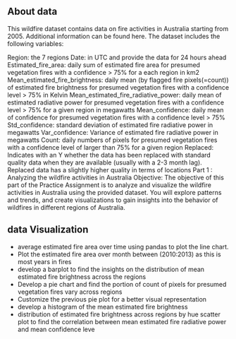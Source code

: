 ## About data
This wildfire dataset contains data on fire activities in Australia starting from 2005. Additional information can be found here.
The dataset includes the following variables:

Region: the 7 regions
Date: in UTC and provide the data for 24 hours ahead
Estimated_fire_area: daily sum of estimated fire area for presumed vegetation fires with a confidence > 75% for a each region in km2
Mean_estimated_fire_brightness: daily mean (by flagged fire pixels(=count)) of estimated fire brightness for presumed vegetation fires with a confidence level > 75% in Kelvin
Mean_estimated_fire_radiative_power: daily mean of estimated radiative power for presumed vegetation fires with a confidence level > 75% for a given region in megawatts
Mean_confidence: daily mean of confidence for presumed vegetation fires with a confidence level > 75%
Std_confidence: standard deviation of estimated fire radiative power in megawatts
Var_confidence: Variance of estimated fire radiative power in megawatts
Count: daily numbers of pixels for presumed vegetation fires with a confidence level of larger than 75% for a given region
Replaced: Indicates with an Y whether the data has been replaced with standard quality data when they are available (usually with a 2-3 month lag). Replaced data has a slightly higher quality in terms of locations
Part 1 : Analyzing the wildfire activities in Australia
Objective:
The objective of this part of the Practice Assignment is to analyze and visualize the wildfire activities in Australia using the provided dataset. You will explore patterns and trends, and create visualizations to gain insights into the behavior of wildfires in different regions of Australia.

## data Visualization
 - average estimated fire area over time using pandas to plot the line chart.
 - Plot the estimated fire area over month between (2010:2013) as this is most years in fires
 - develop a barplot to find the insights on the distribution of mean estimated fire brightness across the regions
 - Develop a pie chart and find the portion of count of pixels for presumed vegetation fires vary across regions
 - Customize the previous pie plot for a better visual representation
 - develop a histogram of the mean estimated fire brightness
 - distribution of estimated fire brightness across regions by hue
scatter plot to find the correlation between mean estimated fire radiative power and mean confidence leve
